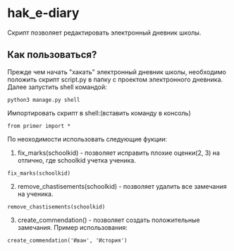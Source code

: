 # hak_e-diary

Скрипт позволяет редактировать электронный дневник школы.

## Как пользоваться?
Прежде чем начать "хакать" электронный дневник школы, необходимо положить скрипт script.py в папку с проектом электронного дневника. Далее запустить shell командой:
```
python3 manage.py shell
```
Импортировать скрипт в shell:(вставить команду в консоль)
```
from primer import *
```
По неоходимости использовать следующие фукции:
1. fix_marks(schoolkid) - позволяет исправить плохие оценки(2, 3) на отлично, где schoolkid учетка ученика.
```
fix_marks(schoolkid)
```
2. remove_chastisements(schoolkid) - позволяет удалить все замечания на ученика.
```
remove_chastisements(schoolkid)
```
3. create_commendation() - позволяет создать положительные замечания. Пример использования:
```
create_commendation('Иван', 'История')
```
